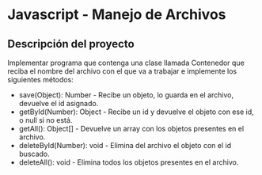 # Javascript - Manejo de Archivos

## Descripción del proyecto

Implementar programa que contenga una clase llamada Contenedor que reciba el nombre del archivo con el que va a trabajar e implemente los siguientes métodos:

* save(Object): Number - Recibe un objeto, lo guarda en el archivo, devuelve el id asignado.
* getById(Number): Object - Recibe un id y devuelve el objeto con ese id, o null si no está.
* getAll(): Object[] - Devuelve un array con los objetos presentes en el archivo.
* deleteById(Number): void - Elimina del archivo el objeto con el id buscado.
* deleteAll(): void - Elimina todos los objetos presentes en el archivo.


